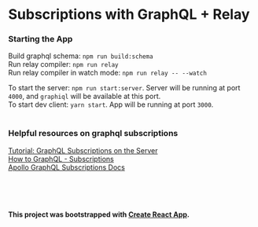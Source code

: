 # Subscriptions with GraphQL + Relay

### Starting the App
Build graphql schema: `npm run build:schema`  
Run relay compiler: `npm run relay`  
Run relay compiler in watch mode: `npm run relay -- --watch`  

To start the server: `npm run start:server`. Server will be running at port `4000`, and `graphiql` will be available at this port.  
To start dev client: `yarn start`. App will be running at port `3000`.
<br><br>

### Helpful resources on graphql subscriptions
[Tutorial: GraphQL Subscriptions on the Server](https://dev-blog.apollodata.com/tutorial-graphql-subscriptions-server-side-e51c32dc2951)  
[How to GraphQL - Subscriptions](https://www.howtographql.com/graphql-js/9-subscriptions/)  
[Apollo GraphQL Subscriptions Docs](https://www.apollographql.com/docs/graphql-subscriptions/)  
 
<br><br><br>

**This project was bootstrapped with [Create React App](https://github.com/facebookincubator/create-react-app).**